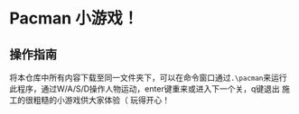 # Pacman 小游戏！
## 操作指南
将本仓库中所有内容下载至同一文件夹下，可以在命令窗口通过`.\pacman`来运行此程序，通过W/A/S/D操作人物运动，enter键重来或进入下一个关，q键退出
施工的很粗糙的小游戏供大家体验（
玩得开心！

